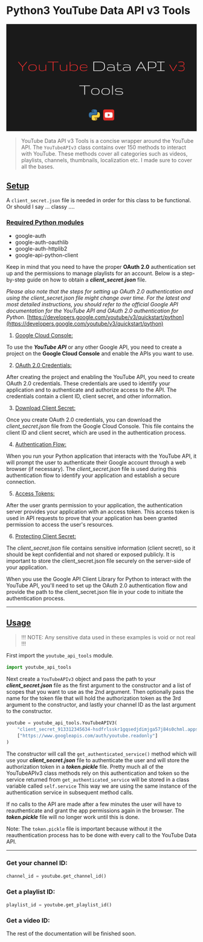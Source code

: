 # Python3 YouTube Data API v3 Tools

![YouTubeDataAPIv3Tools](./docs/youtube_data_api_tools.png)

> YouTube Data API v3 Tools is a concise wrapper around the YouTube API. The `YouTubeAPIv3` class contains over 150 methods to interact with YouTube. These methods cover all categories such as videos, playlists, channels, thumbnails, localization etc.
I made sure to cover all the bases.

## [Setup](#setup)
        
A `client_secret.json` file is needed in order for this class to be functional.
Or should I say ... classy ....

### [Required Python modules](#required_modules)

- google-auth
- google-auth-oauthlib
- google-auth-httplib2
- google-api-python-client
      
Keep in mind that you need to have the proper **OAuth 2.0** authentication set up and the 
permissions to manage playlists for an account. Below is a step-by-step guide on how to
obtain a ***client_secret.json*** file. 

*Please also note that the steps for setting up OAuth 2.0 authentication and using the 
client_secret.json file might change over time. For the latest and most detailed 
instructions, you should refer to the official Google API documentation for the YouTube 
API and OAuth 2.0 authentication for Python.* [https://developers.google.com/youtube/v3/quickstart/python](https://developers.google.com/youtube/v3/quickstart/python)

1) [Google Cloud Console:](#google-cloud-console)

To use the ***YouTube API*** or any other Google API, you need to create a project on the 
**Google Cloud Console** and enable the APIs you want to use.

2) [OAuth 2.0 Credentials:](#oauth-2-credentials)
        
After creating the project and enabling the YouTube API, you need to create OAuth 2.0 
credentials. These credentials are used to identify your application and to 
authenticate and authorize access to the API. The credentials contain a client ID, 
client secret, and other information.
                
3) [Download Client Secret:](#download-client-secret)

Once you create OAuth 2.0 credentials, you can download the *client_secret.json* file 
from the Google Cloud Console. This file contains the client ID and client secret, 
which are used in the authentication process.
            
4) [Authentication Flow:](#authentication-flow)
        
When you run your Python application that interacts with the YouTube API, it will 
prompt the user to authenticate their Google account through a web browser (if necessary). 
The *client_secret.json* file is used during this authentication flow to identify your 
application and establish a secure connection.

5) [Access Tokens:](#access-tokens)

After the user grants permission to your application, the authentication server provides 
your application with an access token. This access token is used in API requests to 
prove that your application has been granted permission to access the user's resources.

6) [Protecting Client Secret:](#protecting-client-secret) 
            
The *client_secret.json* file contains sensitive information (client secret), so it should 
be kept confidential and not shared or exposed publicly. It is important to store the 
client_secret.json file securely on the server-side of your application.

When you use the Google API Client Library for Python to interact with the YouTube API, you'll 
need to set up the OAuth 2.0 authentication flow and provide the path to the client_secret.json 
file in your code to initiate the authentication process.

---

## [Usage](#usage)
> !!! NOTE: Any sensitive data used in these examples is void or not real !!!


First import the `youtube_api_tools` module.

```python
import youtube_api_tools
```

Next create a `YouTubeAPIv3` object and pass the path to your ***client_secret.json*** file
as the first argument to the constructor and a list of scopes that you want to use as the 
2nd argument. Then optionally pass the name for the token file that 
will hold the authorization token as the 3rd argument to the constructor, and lastly your 
channel ID as the last argument to the constructor.

```python
youtube = youtube_api_tools.YouTubeAPIV3(
    "client_secret_913312345634-hsdfrlsskr1gqsedjdimjga57j84s0chml.apps.googleusercontent.com.json",
    ["https://www.googleapis.com/auth/youtube.readonly"]
)
```

The constructor will call the `get_authenticated_service()` method which will use your 
***client_secret.json*** file to authenticate the user and will store the authorization token in 
a ***token.pickle*** file. Pretty much all of the YouTubeAPIv3 class methods rely on this 
authentication and token so the service returned from `get_authenticated_service` will be 
stored in a class variable called `self.service` This way we are using the same instance of
the authentication service in subsequent method calls. 

If no calls to the API are made after a few minutes the user will have to reauthenticate and
grant the app permissions again in the browser. The ***token.pickle*** file will no
longer work until this is done.

Note: The `token.pickle` file is important because without it the reauthentication process has to 
be done with every call to the YouTube Data API.

---

### Get your channel ID:

```python
channel_id = youtube.get_channel_id()
```

### Get a playlist ID:

```python
playlist_id = youtube.get_playlist_id()
```

### Get a video ID:


The rest of the documentation will be finished soon.
